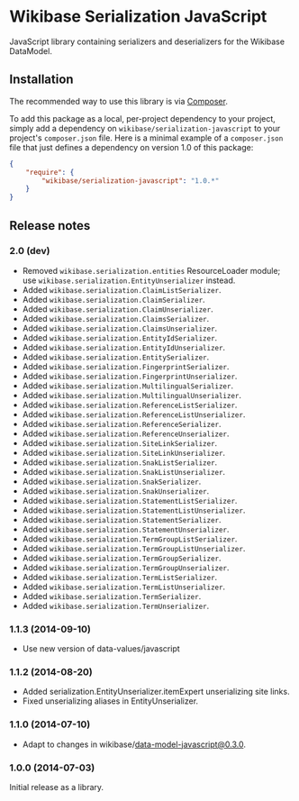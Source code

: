 # Wikibase Serialization JavaScript

JavaScript library containing serializers and deserializers for the Wikibase DataModel.

## Installation

The recommended way to use this library is via [Composer](http://getcomposer.org/).

To add this package as a local, per-project dependency to your project, simply add a
dependency on `wikibase/serialization-javascript` to your project's `composer.json` file.
Here is a minimal example of a `composer.json` file that just defines a dependency on
version 1.0 of this package:

```json
{
	"require": {
		"wikibase/serialization-javascript": "1.0.*"
	}
}
```

## Release notes

### 2.0 (dev)

* Removed <code>wikibase.serialization.entities</code> ResourceLoader module; use <code>wikibase.serialization.EntityUnserializer</code> instead.
* Added <code>wikibase.serialization.ClaimListSerializer</code>.
* Added <code>wikibase.serialization.ClaimSerializer</code>.
* Added <code>wikibase.serialization.ClaimUnserializer</code>.
* Added <code>wikibase.serialization.ClaimsSerializer</code>.
* Added <code>wikibase.serialization.ClaimsUnserializer</code>.
* Added <code>wikibase.serialization.EntityIdSerializer</code>.
* Added <code>wikibase.serialization.EntityIdUnserializer</code>.
* Added <code>wikibase.serialization.EntitySerializer</code>.
* Added <code>wikibase.serialization.FingerprintSerializer</code>.
* Added <code>wikibase.serialization.FingerprintUnserializer</code>.
* Added <code>wikibase.serialization.MultilingualSerializer</code>.
* Added <code>wikibase.serialization.MultilingualUnserializer</code>.
* Added <code>wikibase.serialization.ReferenceListSerializer</code>.
* Added <code>wikibase.serialization.ReferenceListUnserializer</code>.
* Added <code>wikibase.serialization.ReferenceSerializer</code>.
* Added <code>wikibase.serialization.ReferenceUnserializer</code>.
* Added <code>wikibase.serialization.SiteLinkSerializer</code>.
* Added <code>wikibase.serialization.SiteLinkUnserializer</code>.
* Added <code>wikibase.serialization.SnakListSerializer</code>.
* Added <code>wikibase.serialization.SnakListUnserializer</code>.
* Added <code>wikibase.serialization.SnakSerializer</code>.
* Added <code>wikibase.serialization.SnakUnserializer</code>.
* Added <code>wikibase.serialization.StatementListSerializer</code>.
* Added <code>wikibase.serialization.StatementListUnserializer</code>.
* Added <code>wikibase.serialization.StatementSerializer</code>.
* Added <code>wikibase.serialization.StatementUnserializer</code>.
* Added <code>wikibase.serialization.TermGroupListSerializer</code>.
* Added <code>wikibase.serialization.TermGroupListUnserializer</code>.
* Added <code>wikibase.serialization.TermGroupSerializer</code>.
* Added <code>wikibase.serialization.TermGroupUnserializer</code>.
* Added <code>wikibase.serialization.TermListSerializer</code>.
* Added <code>wikibase.serialization.TermListUnserializer</code>.
* Added <code>wikibase.serialization.TermSerializer</code>.
* Added <code>wikibase.serialization.TermUnserializer</code>.

### 1.1.3 (2014-09-10)

* Use new version of data-values/javascript

### 1.1.2 (2014-08-20)

* Added serialization.EntityUnserializer.itemExpert unserializing site links.
* Fixed unserializing aliases in EntityUnserializer.

### 1.1.0 (2014-07-10)

* Adapt to changes in wikibase/data-model-javascript@0.3.0.

### 1.0.0 (2014-07-03)

Initial release as a library.
